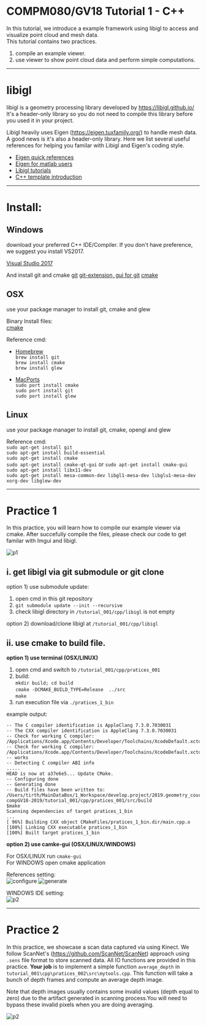 # COMPM080/GV18 Tutorial 1 - C++ 

In this tutorial, we introduce a example framework using libigl to access and visualize point cloud and mesh data.  
This tutorial contains two practices.  
1. compile an example viewer.  
2. use viewer to show point cloud data and perform simple computations.  

---
# libigl 
libigl is a geometry processing library developed by https://libigl.github.io/  
It's a header-only library so you do not need to compile this library before you used it in your project.

Libigl heavily uses Eigen (https://eigen.tuxfamily.org/) to handle mesh data. A good news is it's also a header-only library.
Here we list several useful references for helping you familar with Libigl and Eigen's coding style.

* [Eigen quick references](http://eigen.tuxfamily.org/dox/group__QuickRefPage.html)
* [Eigen for matlab users](http://igl.ethz.ch/projects/libigl/matlab-to-eigen.html)
* [Libigl tutorials](https://libigl.github.io/tutorial/)
* [C++ template introduction](http://www.cplusplus.com/doc/oldtutorial/templates/)
---

# Install:

## Windows 
download your preferred C++ IDE/Compiler. If you don't have preference, we suggest you install VS2017.

[Visual Studio 2017](https://visualstudio.microsoft.com/thank-you-downloading-visual-studio/?sku=Community&rel=15)

And install git and cmake 
[git](https://git-scm.com/download/win)
[git-extension, gui for git](https://github.com/gitextensions/gitextensions/releases/download/v3.00.00/GitExtensions-3.00.00.4433.msi)
[cmake](https://github.com/Kitware/CMake/releases/download/v3.13.3/cmake-3.13.3-win64-x64.zip)

## OSX
use your package manager to install git, cmake and glew  

Binary Install files:  
[cmake](https://github.com/Kitware/CMake/releases/download/v3.13.3/cmake-3.13.3-Darwin-x86_64.dmg)

Reference cmd:  
* [Homebrew](http://brew.sh/)  
`brew install git`  
`brew install cmake`  
`brew install glew`  

* [MacPorts](https://www.macports.org/)  
`sudo port install cmake`  
`sudo port install git`  
`sudo port install glew`  

## Linux 
use your package manager to install git, cmake, opengl and glew  

Reference cmd:  
`sudo apt-get install git`  
`sudo apt-get install build-essential`  
`sudo apt-get install cmake`  
`sudo apt-get install cmake-qt-gui` or `sudo apt-get install cmake-gui`  
`sudo apt-get install libx11-dev`  
`sudo apt-get install mesa-common-dev libgl1-mesa-dev libglu1-mesa-dev xorg-dev libglew-dev`  

---
# Practice 1
In this practice, you will learn how to compile our example viewer via cmake.
After succefully compile the files, please check our code to get familar with Imgui and libigl.

![p1](/tutorial_001/cpp/docimgs/p1.JPG "")

## i. get libigl via git submodule or git clone  
option 1) use submodule update:  
1. open cmd in this git repository  
2. `git submodule update --init --recursive`
3. check libigl directory in `/tutorial_001/cpp/libigl` is not empty  

option 2) download/clone libigl at `/tutorial_001/cpp/libigl`  

## ii. use cmake to build file.  

**option 1) use terminal (OSX/LINUX)**
1. open cmd and switch to `/tutorial_001/cpp/pratices_001`  
2. build:  
`mkdir build; cd build`  
`cmake -DCMAKE_BUILD_TYPE=Release  ../src`  
`make`
3. run execution file via `./pratices_1_bin`

example output:
````$cmake ..
-- The C compiler identification is AppleClang 7.3.0.7030031
-- The CXX compiler identification is AppleClang 7.3.0.7030031
-- Check for working C compiler: /Applications/Xcode.app/Contents/Developer/Toolchains/XcodeDefault.xctoolchain/usr/bin/cc
-- Check for working C compiler: /Applications/Xcode.app/Contents/Developer/Toolchains/XcodeDefault.xctoolchain/usr/bin/cc -- works
-- Detecting C compiler ABI info
.....
HEAD is now at a37e6e5... Update CMake.
-- Configuring done
-- Generating done
-- Build files have been written to: /Users/tirth/MainDataBox/1_Workspace/develop.project/2019.geometry_course/compM080-compGV18-2019/tutorial_001/cpp/pratices_001/src/build
$make
Scanning dependencies of target pratices_1_bin
...
[ 96%] Building CXX object CMakeFiles/pratices_1_bin.dir/main.cpp.o
[100%] Linking CXX executable pratices_1_bin
[100%] Built target pratices_1_bin
````

**option 2) use camke-gui (OSX/LINUX/WINDOWS)**

For OSX/LINUX run `cmake-gui`  
For WINDOWS open cmake application  

References setting:  
![configure](/tutorial_001/cpp/docimgs/cmake.JPG "")
![generate](/tutorial_001/cpp/docimgs/cmake_gen.JPG "")

WINDOWS IDE setting:  
![p2](/tutorial_001/cpp/docimgs/vs15.jpg "")

---
# Practice 2
In this practice, we showcase a scan data captured via using Kinect. We follow ScanNet's (https://github.com/ScanNet/ScanNet) approach using `.sens` file format to store scanned data. All IO functions are provided in this practice.  **Your job** is to implement a simple function `average_depth` in `tutorial_001\cpp\pratices_002\src\mytools.cpp`. This function will take a bunch of depth frames and compute an average depth image.  

Note that depth images usually contains some invalid values (depth equal to zero) due to the artifact generated in scanning process.You will need to bypass these invalid pixels when you are doing averaging. 

![p2](/tutorial_001/cpp/docimgs/p2.JPG "")


